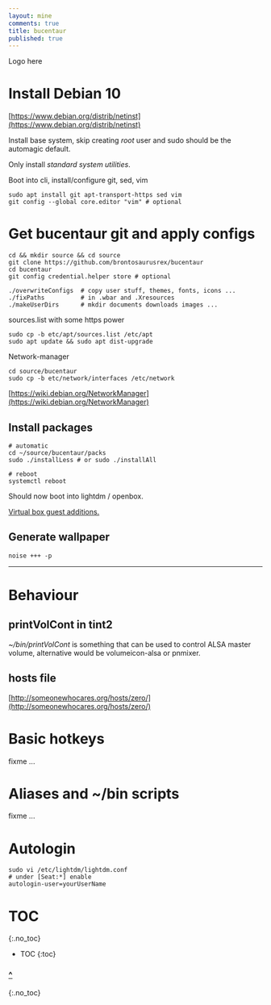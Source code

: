 ```yaml
---
layout: mine
comments: true
title: bucentaur
published: true
---
```

Logo here

# Install Debian 10

[https://www.debian.org/distrib/netinst](https://www.debian.org/distrib/netinst)

Install base system, skip creating *root* user and sudo should be the automagic default.  

Only install *standard system utilities*.

Boot into cli, install/configure git, sed, vim

    sudo apt install git apt-transport-https sed vim
    git config --global core.editor "vim" # optional

# Get bucentaur git and apply configs

    cd && mkdir source && cd source
    git clone https://github.com/brontosaurusrex/bucentaur
    cd bucentaur
    git config credential.helper store # optional
    
    ./overwriteConfigs  # copy user stuff, themes, fonts, icons ...
    ./fixPaths          # in .wbar and .Xresources
    ./makeUserDirs      # mkdir documents downloads images ...

sources.list with some https power

    sudo cp -b etc/apt/sources.list /etc/apt
    sudo apt update && sudo apt dist-upgrade

Network-manager

    cd source/bucentaur
    sudo cp -b etc/network/interfaces /etc/network

[https://wiki.debian.org/NetworkManager](https://wiki.debian.org/NetworkManager)

## Install packages

    # automatic
    cd ~/source/bucentaur/packs
    sudo ./installLess # or sudo ./installAll

    # reboot
    systemctl reboot

Should now boot into lightdm / openbox.

[Virtual box guest additions.](https://virtualboxes.org/doc/installing-guest-additions-on-debian/)

## Generate wallpaper

    noise +++ -p

---

# Behaviour

## printVolCont in tint2
*~/bin/printVolCont* is something that can be used to control ALSA master volume, alternative would be volumeicon-alsa or pnmixer.

## hosts file
[http://someonewhocares.org/hosts/zero/](http://someonewhocares.org/hosts/zero/)

# Basic hotkeys

fixme ...

# Aliases and ~/bin scripts

fixme ...

# Autologin

    sudo vi /etc/lightdm/lightdm.conf
    # under [Seat:*] enable
    autologin-user=yourUserName

# TOC
{:.no_toc}

* TOC
{:toc}

### <a href="#">^</a>
{:.no_toc}

